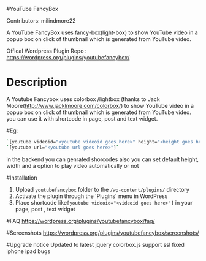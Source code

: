#YouTube FancyBox

Contributors: milindmore22

A YouTube FancyBox uses fancy-box(light-box) to show YouTube video in a popup box on click of thumbnail which is generated from YouTube video.

Offical Wordpress Plugin Repo :
https://wordpress.org/plugins/youtubefancybox/
# Description

A Youtube Fancybox uses colorbox /lightbox (thanks to  Jack Moore(http://www.jacklmoore.com/colorbox/) to show YouTube video in a popup box on click of thumbnail which is generated from 
YouTube video. you can use it with shortcode in page, post and text widget.

#Eg:
```sh
`[youtube videoid="<youtube videoid goes here>" height="<height goes here>" width="<width goes here>" ]`
`[youtube url="<youtube url goes here>"]`
```
in the backend you can genrated shorcodes also you can set default height, width and a option to play video automatically or not

#Installation

1. Upload `youtubefancybox` folder to the `/wp-content/plugins/` directory
2. Activate the plugin through the 'Plugins' menu in WordPress
3. Place shortcode like`[youtube videoid="<videoid goes here>"]` in your page, post , text widget 

#FAQ
https://wordpress.org/plugins/youtubefancybox/faq/

#Screenshots
https://wordpress.org/plugins/youtubefancybox/screenshots/

#Upgrade notice
Updated to latest jquery colorbox.js
support ssl
fixed iphone ipad bugs